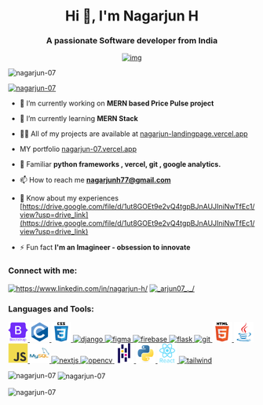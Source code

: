 <h1 align="center">Hi 👋, I'm Nagarjun H</h1>
<h3 align="center">A passionate Software developer from India</h3>
<p align="center"> <a href ="https://a-static.besthdwallpaper.com/golden-ray-after-the-dark-night-wallpaper-1920x1200-121373_6.jpg"><img src ="https://a-static.besthdwallpaper.com/golden-ray-after-the-dark-night-wallpaper-1920x1200-121373_6.jpg" alt="img"/><a></p>
<p align="left"> <img src="https://komarev.com/ghpvc/?username=nagarjun-07&label=Profile%20views&color=0e75b6&style=flat" alt="nagarjun-07" /> </p>

<p align="left"> <a href="https://github.com/ryo-ma/github-profile-trophy"><img src="https://github-profile-trophy.vercel.app/?username=nagarjun-07" alt="nagarjun-07" /></a> </p>


- 🔭 I’m currently working on **MERN based Price Pulse project**

- 🌱 I’m currently learning **MERN Stack**

- 👨‍💻 All of my projects are available at [nagarjun-landingpage.vercel.app](nagarjun-landingpage.vercel.app)

- MY portfolio [nagarjun-07.vercel.app](nagarjun-07.vercel.app)

- 💬 Familiar **python frameworks , vercel, git , google analytics.**

- 📫 How to reach me **nagarjunh77@gmail.com**

- 📄 Know about my experiences [https://drive.google.com/file/d/1ut8GOEt9e2vQ4tgpBJnAUJIniNwTfEc1/view?usp=drive_link](https://drive.google.com/file/d/1ut8GOEt9e2vQ4tgpBJnAUJIniNwTfEc1/view?usp=drive_link)

- ⚡ Fun fact **I'm an Imagineer - obsession to innovate**

<h3 align="left">Connect with me:</h3>
<p align="left">
<a href="https://linkedin.com/in/https://www.linkedin.com/in/nagarjun-h/" target="blank"><img align="center" src="https://raw.githubusercontent.com/rahuldkjain/github-profile-readme-generator/master/src/images/icons/Social/linked-in-alt.svg" alt="https://www.linkedin.com/in/nagarjun-h/" height="30" width="40" /></a>
<a href="https://instagram.com/_arjun07_._/" target="blank"><img align="center" src="https://raw.githubusercontent.com/rahuldkjain/github-profile-readme-generator/master/src/images/icons/Social/instagram.svg" alt="_arjun07_._/" height="30" width="40" /></a>
</p>

<h3 align="left">Languages and Tools:</h3>
<p align="left"> <a href="https://getbootstrap.com" target="_blank" rel="noreferrer"> <img src="https://raw.githubusercontent.com/devicons/devicon/master/icons/bootstrap/bootstrap-plain-wordmark.svg" alt="bootstrap" width="40" height="40"/> </a> <a href="https://www.cprogramming.com/" target="_blank" rel="noreferrer"> <img src="https://raw.githubusercontent.com/devicons/devicon/master/icons/c/c-original.svg" alt="c" width="40" height="40"/> </a> <a href="https://www.w3schools.com/css/" target="_blank" rel="noreferrer"> <img src="https://raw.githubusercontent.com/devicons/devicon/master/icons/css3/css3-original-wordmark.svg" alt="css3" width="40" height="40"/> </a> <a href="https://www.djangoproject.com/" target="_blank" rel="noreferrer"> <img src="https://cdn.worldvectorlogo.com/logos/django.svg" alt="django" width="40" height="40"/> </a> <a href="https://www.figma.com/" target="_blank" rel="noreferrer"> <img src="https://www.vectorlogo.zone/logos/figma/figma-icon.svg" alt="figma" width="40" height="40"/> </a> <a href="https://firebase.google.com/" target="_blank" rel="noreferrer"> <img src="https://www.vectorlogo.zone/logos/firebase/firebase-icon.svg" alt="firebase" width="40" height="40"/> </a> <a href="https://flask.palletsprojects.com/" target="_blank" rel="noreferrer"> <img src="https://www.vectorlogo.zone/logos/pocoo_flask/pocoo_flask-icon.svg" alt="flask" width="40" height="40"/> </a> <a href="https://git-scm.com/" target="_blank" rel="noreferrer"> <img src="https://www.vectorlogo.zone/logos/git-scm/git-scm-icon.svg" alt="git" width="40" height="40"/> </a><a href="https://www.w3.org/html/" target="_blank" rel="noreferrer"> <img src="https://raw.githubusercontent.com/devicons/devicon/master/icons/html5/html5-original-wordmark.svg" alt="html5" width="40" height="40"/> </a> <a href="https://www.java.com" target="_blank" rel="noreferrer"> <img src="https://raw.githubusercontent.com/devicons/devicon/master/icons/java/java-original.svg" alt="java" width="40" height="40"/> </a> <a href="https://developer.mozilla.org/en-US/docs/Web/JavaScript" target="_blank" rel="noreferrer"> <img src="https://raw.githubusercontent.com/devicons/devicon/master/icons/javascript/javascript-original.svg" alt="javascript" width="40" height="40"/> </a> <a href="https://www.mysql.com/" target="_blank" rel="noreferrer"> <img src="https://raw.githubusercontent.com/devicons/devicon/master/icons/mysql/mysql-original-wordmark.svg" alt="mysql" width="40" height="40"/> </a> <a href="https://nextjs.org/" target="_blank" rel="noreferrer"> <img src="https://cdn.worldvectorlogo.com/logos/nextjs-2.svg" alt="nextjs" width="40" height="40"/> </a> <a href="https://opencv.org/" target="_blank" rel="noreferrer"> <img src="https://www.vectorlogo.zone/logos/opencv/opencv-icon.svg" alt="opencv" width="40" height="40"/> </a> <a href="https://pandas.pydata.org/" target="_blank" rel="noreferrer"> <img src="https://raw.githubusercontent.com/devicons/devicon/2ae2a900d2f041da66e950e4d48052658d850630/icons/pandas/pandas-original.svg" alt="pandas" width="40" height="40"/> </a> <a href="https://www.python.org" target="_blank" rel="noreferrer"> <img src="https://raw.githubusercontent.com/devicons/devicon/master/icons/python/python-original.svg" alt="python" width="40" height="40"/> </a> <a href="https://reactjs.org/" target="_blank" rel="noreferrer"> <img src="https://raw.githubusercontent.com/devicons/devicon/master/icons/react/react-original-wordmark.svg" alt="react" width="40" height="40"/> </a><a href="https://tailwindcss.com/" target="_blank" rel="noreferrer"> <img src="https://www.vectorlogo.zone/logos/tailwindcss/tailwindcss-icon.svg" alt="tailwind" width="40" height="40"/> </a> </p>

<p><img align="left" src="https://github-readme-stats.vercel.app/api/top-langs?username=nagarjun-07&show_icons=true&locale=en&layout=compact" alt="nagarjun-07" /></p>

<p>&nbsp;<img align="center" src="https://github-readme-stats.vercel.app/api?username=nagarjun-07&show_icons=true&locale=en" alt="nagarjun-07" /></p>

<p><img align="center" src="https://github-readme-streak-stats.herokuapp.com/?user=nagarjun-07&" alt="nagarjun-07" /></p>
